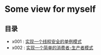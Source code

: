 # Some view for myself

## 目录

- x001 : [实现⼀个线程安全的单例模式](https://mp.weixin.qq.com/s/D_LyRkAxxuemf-ikUHEUXw)
- x002 : [实现一个简单的消费者-生产者模式](https://mp.weixin.qq.com/s/D_LyRkAxxuemf-ikUHEUXw)